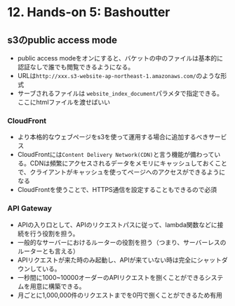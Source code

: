 # 12. Hands-on 5: Bashoutter

## s3のpublic access mode
- public access modeをオンにすると、バケットの中のファイルは基本的に認証なしで誰でも閲覧できるようになる。
- URLは`http://xxx.s3-website-ap-northeast-1.amazonaws.com/`のような形式
- サーブされるファイルは `website_index_document`パラメタで指定できる。ここにhtmlファイルを渡せばいい

### CloudFront
- より本格的なウェブページをs3を使って運用する場合に追加するべきサービス
- CloudFrontには`Content Delivery Network(CDN)`と言う機能が備わっている。CDNは頻繁にアクセスされるデータをメモリにキャッシュしておくことで、クライアントがキャッシュを使ってページへのアクセスができるようになる
- CloudFrontを使うことで、HTTPS通信を設定することもできるので必須

### API Gateway
- APIの入り口として、APIのリクエストパスに従って、lambda関数などに接続を行う役割を担う。
- 一般的なサーバーにおけるルーターの役割を担う（つまり、サーバーレスのルーターとも言える）
- APIリクエストが来た時のみ起動し、APIが来ていない時は完全にシャットダウンしている。
- 一秒間に1000~10000オーダーのAPIリクエストを捌くことができるシステムを用意に構築できる。
- 月ごとに1,000,000件のリクエストまでを0円で捌くことができるため有用


